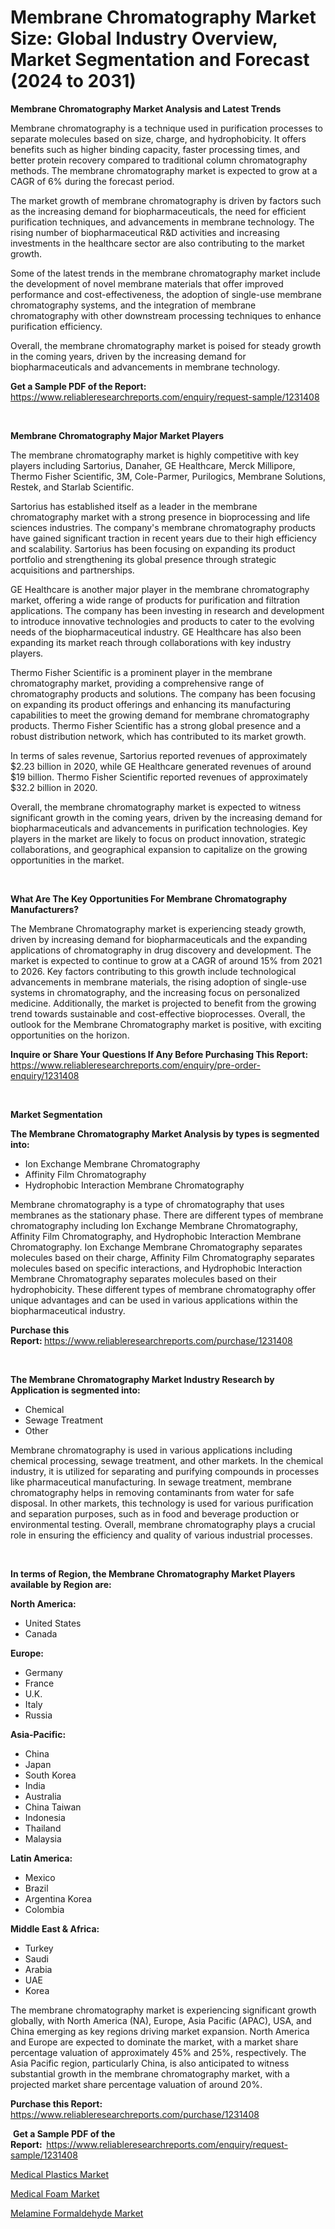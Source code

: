 <p><h1>Membrane Chromatography Market Size: Global Industry Overview, Market Segmentation and Forecast (2024 to 2031)</h1></p><p><strong>Membrane Chromatography Market Analysis and Latest Trends</strong></p>
<p><p>Membrane chromatography is a technique used in purification processes to separate molecules based on size, charge, and hydrophobicity. It offers benefits such as higher binding capacity, faster processing times, and better protein recovery compared to traditional column chromatography methods. The membrane chromatography market is expected to grow at a CAGR of 6% during the forecast period.</p><p>The market growth of membrane chromatography is driven by factors such as the increasing demand for biopharmaceuticals, the need for efficient purification techniques, and advancements in membrane technology. The rising number of biopharmaceutical R&D activities and increasing investments in the healthcare sector are also contributing to the market growth.</p><p>Some of the latest trends in the membrane chromatography market include the development of novel membrane materials that offer improved performance and cost-effectiveness, the adoption of single-use membrane chromatography systems, and the integration of membrane chromatography with other downstream processing techniques to enhance purification efficiency.</p><p>Overall, the membrane chromatography market is poised for steady growth in the coming years, driven by the increasing demand for biopharmaceuticals and advancements in membrane technology.</p></p>
<p><strong>Get a Sample PDF of the Report:&nbsp;</strong> <a href="https://www.reliableresearchreports.com/enquiry/request-sample/1231408">https://www.reliableresearchreports.com/enquiry/request-sample/1231408</a></p>
<p>&nbsp;</p>
<p><strong>Membrane Chromatography Major Market Players</strong></p>
<p><p>The membrane chromatography market is highly competitive with key players including Sartorius, Danaher, GE Healthcare, Merck Millipore, Thermo Fisher Scientific, 3M, Cole-Parmer, Purilogics, Membrane Solutions, Restek, and Starlab Scientific.</p><p>Sartorius has established itself as a leader in the membrane chromatography market with a strong presence in bioprocessing and life sciences industries. The company's membrane chromatography products have gained significant traction in recent years due to their high efficiency and scalability. Sartorius has been focusing on expanding its product portfolio and strengthening its global presence through strategic acquisitions and partnerships.</p><p>GE Healthcare is another major player in the membrane chromatography market, offering a wide range of products for purification and filtration applications. The company has been investing in research and development to introduce innovative technologies and products to cater to the evolving needs of the biopharmaceutical industry. GE Healthcare has also been expanding its market reach through collaborations with key industry players.</p><p>Thermo Fisher Scientific is a prominent player in the membrane chromatography market, providing a comprehensive range of chromatography products and solutions. The company has been focusing on expanding its product offerings and enhancing its manufacturing capabilities to meet the growing demand for membrane chromatography products. Thermo Fisher Scientific has a strong global presence and a robust distribution network, which has contributed to its market growth.</p><p>In terms of sales revenue, Sartorius reported revenues of approximately $2.23 billion in 2020, while GE Healthcare generated revenues of around $19 billion. Thermo Fisher Scientific reported revenues of approximately $32.2 billion in 2020.</p><p>Overall, the membrane chromatography market is expected to witness significant growth in the coming years, driven by the increasing demand for biopharmaceuticals and advancements in purification technologies. Key players in the market are likely to focus on product innovation, strategic collaborations, and geographical expansion to capitalize on the growing opportunities in the market.</p></p>
<p>&nbsp;</p>
<p><strong>What Are The Key Opportunities For Membrane Chromatography Manufacturers?</strong></p>
<p><p>The Membrane Chromatography market is experiencing steady growth, driven by increasing demand for biopharmaceuticals and the expanding applications of chromatography in drug discovery and development. The market is expected to continue to grow at a CAGR of around 15% from 2021 to 2026. Key factors contributing to this growth include technological advancements in membrane materials, the rising adoption of single-use systems in chromatography, and the increasing focus on personalized medicine. Additionally, the market is projected to benefit from the growing trend towards sustainable and cost-effective bioprocesses. Overall, the outlook for the Membrane Chromatography market is positive, with exciting opportunities on the horizon.</p></p>
<p><strong>Inquire or Share Your Questions If Any Before Purchasing This Report:</strong> <a href="https://www.reliableresearchreports.com/enquiry/pre-order-enquiry/1231408">https://www.reliableresearchreports.com/enquiry/pre-order-enquiry/1231408</a></p>
<p>&nbsp;</p>
<p><strong>Market Segmentation</strong></p>
<p><strong>The Membrane Chromatography Market Analysis by types is segmented into:</strong></p>
<p><ul><li>Ion Exchange Membrane Chromatography</li><li>Affinity Film Chromatography</li><li>Hydrophobic Interaction Membrane Chromatography</li></ul></p>
<p><p>Membrane chromatography is a type of chromatography that uses membranes as the stationary phase. There are different types of membrane chromatography including Ion Exchange Membrane Chromatography, Affinity Film Chromatography, and Hydrophobic Interaction Membrane Chromatography. Ion Exchange Membrane Chromatography separates molecules based on their charge, Affinity Film Chromatography separates molecules based on specific interactions, and Hydrophobic Interaction Membrane Chromatography separates molecules based on their hydrophobicity. These different types of membrane chromatography offer unique advantages and can be used in various applications within the biopharmaceutical industry.</p></p>
<p><strong>Purchase this Report:&nbsp;</strong><a href="https://www.reliableresearchreports.com/purchase/1231408">https://www.reliableresearchreports.com/purchase/1231408</a></p>
<p>&nbsp;</p>
<p><strong>The Membrane Chromatography Market Industry Research by Application is segmented into:</strong></p>
<p><ul><li>Chemical</li><li>Sewage Treatment</li><li>Other</li></ul></p>
<p><p>Membrane chromatography is used in various applications including chemical processing, sewage treatment, and other markets. In the chemical industry, it is utilized for separating and purifying compounds in processes like pharmaceutical manufacturing. In sewage treatment, membrane chromatography helps in removing contaminants from water for safe disposal. In other markets, this technology is used for various purification and separation purposes, such as in food and beverage production or environmental testing. Overall, membrane chromatography plays a crucial role in ensuring the efficiency and quality of various industrial processes.</p></p>
<p>&nbsp;</p>
<p><strong>In terms of Region, the Membrane Chromatography Market Players available by Region are:</strong></p>
<p>
    <p> <strong> North America: </strong>
        <ul>
            <li>United States</li>
            <li>Canada</li>
        </ul>
        </p> 
    <p> <strong> Europe: </strong>
        <ul>
            <li>Germany</li>
            <li>France</li>
            <li>U.K.</li>
            <li>Italy</li>
            <li>Russia</li>
        </ul>
        </p> 
    <p> <strong> Asia-Pacific: </strong>
        <ul>
            <li>China</li>
            <li>Japan</li>
            <li>South Korea</li>
            <li>India</li>
            <li>Australia</li>
            <li>China Taiwan</li>
            <li>Indonesia</li>
            <li>Thailand</li>
            <li>Malaysia</li>
        </ul>
        </p> 
    <p> <strong> Latin America: </strong>
        <ul>
            <li>Mexico</li>
            <li>Brazil</li>
            <li>Argentina Korea</li>
            <li>Colombia</li>
        </ul>
        </p> 
    <p> <strong> Middle East & Africa: </strong>
        <ul>
            <li>Turkey</li>
            <li>Saudi</li>
            <li>Arabia</li>
            <li>UAE</li>
            <li>Korea</li>
        </ul>
    </p>
    </p>
<p><p>The membrane chromatography market is experiencing significant growth globally, with North America (NA), Europe, Asia Pacific (APAC), USA, and China emerging as key regions driving market expansion. North America and Europe are expected to dominate the market, with a market share percentage valuation of approximately 45% and 25%, respectively. The Asia Pacific region, particularly China, is also anticipated to witness substantial growth in the membrane chromatography market, with a projected market share percentage valuation of around 20%.</p></p>
<p><strong>Purchase this Report: </strong><a href="https://www.reliableresearchreports.com/purchase/1231408">https://www.reliableresearchreports.com/purchase/1231408</a></p>
<p>&nbsp;<strong>Get a Sample PDF of the Report:&nbsp;&nbsp;</strong><a href="https://www.reliableresearchreports.com/enquiry/request-sample/1231408">https://www.reliableresearchreports.com/enquiry/request-sample/1231408</a></p>
<p><strong></strong></p>
<p><p><a href="https://github.com/yemakinde/Market-Research-Report-List-1/blob/main/medical-plastics-market.md">Medical Plastics Market</a></p><p><a href="https://github.com/jsmusil/Market-Research-Report-List-2/blob/main/medical-foam-market.md">Medical Foam Market</a></p><p><a href="https://github.com/Alonsoolds3wq1d81czn8rbol/Market-Research-Report-List-1/blob/main/melamine-formaldehyde-market.md">Melamine Formaldehyde Market</a></p></p>